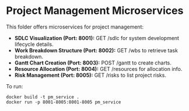 # Project Management Microservices

This folder offers microservices for project management:

- **SDLC Visualization (Port: 8001):** GET /sdlc for system development lifecycle details.
- **Work Breakdown Structure (Port: 8002):** GET /wbs to retrieve task breakdown.
- **Gantt Chart Creation (Port: 8003):** POST /gantt to create charts.
- **Resource Allocation (Port: 8004):** GET /resources for allocation info.
- **Risk Management (Port: 8005):** GET /risks to list project risks.

To run:

```
docker build -t pm_service .
docker run -p 8001-8005:8001-8005 pm_service
```
